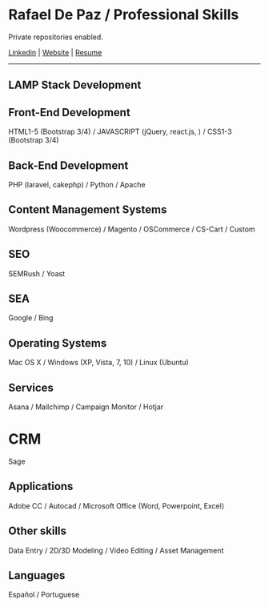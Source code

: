 # Rafael De Paz / Professional Skills

Private repositories enabled.

<a href="https://www.linkedin.com/in/rafael-de-paz-2514b1122/" title="Rafael De Paz">Linkedin</a> | <a href="https://rdepaz.com" title="rdepaz.com">Website</a> | <a href="https://drive.google.com/open?id=1euYC2ABBFNAd157vJv69h5nX0yoaMjoo" title="Rafael De Paz">Resume</a>

<hr/>

<h2>LAMP Stack Development</h2>

<h2>Front-End Development</h2>
HTML1-5 (Bootstrap 3/4) / JAVASCRIPT (jQuery, react.js, ) / CSS1-3 (Bootstrap 3/4)

<h2>Back-End Development</h2>
PHP (laravel, cakephp) / Python / Apache

<h2>Content Management Systems</h2>
Wordpress (Woocommerce) / Magento / OSCommerce / CS-Cart / Custom

<h2>SEO</h2>
SEMRush / Yoast 

<h2>SEA</h2>
Google / Bing

<h2>Operating Systems</h2>
Mac OS X / Windows (XP, Vista, 7, 10) / Linux (Ubuntu)

<h2>Services</h2>
Asana / Mailchimp / Campaign Monitor / Hotjar

<h1>CRM</h2>
Sage

<h2>Applications</h2>
Adobe CC / Autocad / Microsoft Office (Word, Powerpoint, Excel)

<h2>Other skills</h2>
Data Entry / 2D/3D Modeling / Video Editing / Asset Management

<h2>Languages</h2>
Español / Portuguese